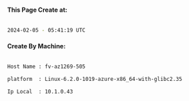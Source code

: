 
   
#### This Page Create at:

```bash

2024-02-05 - 05:41:19 UTC

```

#### Create By Machine:

```bash

Host Name : fv-az1269-505

platform  : Linux-6.2.0-1019-azure-x86_64-with-glibc2.35

Ip Local  : 10.1.0.43

```

